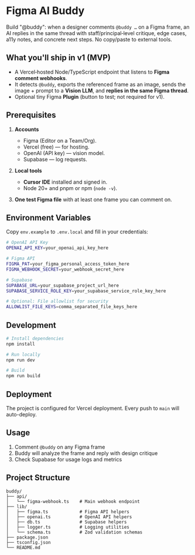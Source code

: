 # Figma AI Buddy

Build "@buddy": when a designer comments `@buddy …` on a Figma frame, an AI replies in the same thread with staff/principal‑level critique, edge cases, a11y notes, and concrete next steps. No copy/paste to external tools.

## What you'll ship in v1 (MVP)

- A Vercel‑hosted Node/TypeScript endpoint that listens to **Figma comment webhooks**.
- It detects `@buddy`, exports the referenced frame as an image, sends the image + prompt to a **Vision LLM**, and **replies in the same Figma thread**.
- Optional tiny Figma **Plugin** (button to test; not required for v1).

## Prerequisites

1. **Accounts**
   - Figma (Editor on a Team/Org).
   - Vercel (free) — for hosting.
   - OpenAI (API key) — vision model.
   - Supabase — log requests.

2. **Local tools**
   - **Cursor IDE** installed and signed in.
   - Node 20+ and pnpm or npm (`node -v`).

3. **One test Figma file** with at least one frame you can comment on.

## Environment Variables

Copy `env.example` to `.env.local` and fill in your credentials:

```bash
# OpenAI API Key
OPENAI_API_KEY=your_openai_api_key_here

# Figma API
FIGMA_PAT=your_figma_personal_access_token_here
FIGMA_WEBHOOK_SECRET=your_webhook_secret_here

# Supabase
SUPABASE_URL=your_supabase_project_url_here
SUPABASE_SERVICE_ROLE_KEY=your_supabase_service_role_key_here

# Optional: File allowlist for security
ALLOWLIST_FILE_KEYS=comma_separated_file_keys_here
```

## Development

```bash
# Install dependencies
npm install

# Run locally
npm run dev

# Build
npm run build
```

## Deployment

The project is configured for Vercel deployment. Every push to `main` will auto-deploy.

## Usage

1. Comment `@buddy` on any Figma frame
2. Buddy will analyze the frame and reply with design critique
3. Check Supabase for usage logs and metrics

## Project Structure

```
buddy/
├── api/
│   └── figma-webhook.ts    # Main webhook endpoint
├── lib/
│   ├── figma.ts            # Figma API helpers
│   ├── openai.ts           # OpenAI API helpers
│   ├── db.ts               # Supabase helpers
│   ├── logger.ts           # Logging utilities
│   └── schema.ts           # Zod validation schemas
├── package.json
├── tsconfig.json
└── README.md
```
